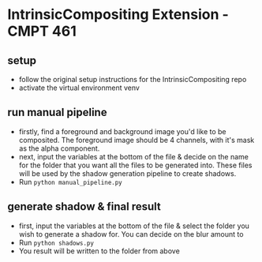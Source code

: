 # IntrinsicCompositing Extension - CMPT 461

## setup
- follow the original setup instructions for the IntrinsicCompositing repo
- activate the virtual environment venv

## run manual pipeline
- firstly, find a foreground and background image you'd like to be composited. The foreground image should be 4 channels, with it's mask as the alpha component.
- next, input the variables at the bottom of the file & decide on the name for the folder that you want all the files to be generated into. These files will be used by the shadow generation pipeline to create shadows.
- Run `python manual_pipeline.py`

## generate shadow & final result
- first, input the variables at the bottom of the file & select the folder you wish to generate a shadow for. You can decide on the blur amount to
- Run `python shadows.py`
- You result will be written to the folder from above
